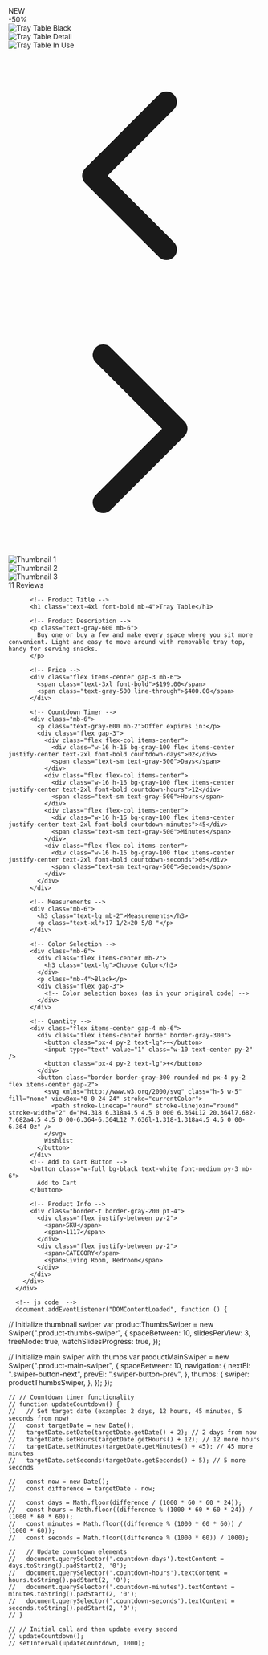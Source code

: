 <div class=" mx-auto  py-8 flex flex-col md:flex-row gap-8">
        <!-- Left Column: Product Images -->
        <div class="w-full md:w-1/2">
          <!-- Main Product Image Slider -->
          <div class="relative bg-gray-100 mb-4">
            <!-- "NEW" Badge -->
            <div class="absolute top-4 left-4 z-10 bg-white text-black font-bold py-1 px-3 rounded">
              NEW
            </div>
            <!-- Sale Badge -->
            <div class="absolute top-16 left-4 z-10 bg-emerald-500 text-white font-bold py-1 px-3 rounded">
              -50%
            </div>
            <!-- Main Image Swiper -->
            <div class="swiper product-main-swiper w-full h-[500px]">
              <div class="swiper-wrapper">
                <div class="swiper-slide bg-gray-100 flex items-center justify-center">
                  <img src="./images/table-product.png" class="object-contain max-h-full" alt="Tray Table Black" />
                </div>
                <div class="swiper-slide bg-gray-100">
                  <img src="tray-table-detail.jpg" class="object-contain max-h-full" alt="Tray Table Detail" />
                </div>
                <div class="swiper-slide bg-gray-100">
                  <img src="tray-table-usage.jpg" class="object-contain max-h-full" alt="Tray Table In Use" />
                </div>
              </div>
              <!-- Navigation Arrows -->
              <div class="absolute left-2 top-1/2 transform -translate-y-1/2 w-8 h-8 flex items-center justify-center bg-white rounded-full shadow-md z-10 cursor-pointer">
                <svg xmlns="http://www.w3.org/2000/svg" class="h-5 w-5" fill="none" viewBox="0 0 24 24" stroke="currentColor">
                  <path stroke-linecap="round" stroke-linejoin="round" stroke-width="2" d="M15 19l-7-7 7-7" />
                </svg>
              </div>
              <div class="absolute right-2 top-1/2 transform -translate-y-1/2 w-8 h-8 flex items-center justify-center bg-white rounded-full shadow-md z-10 cursor-pointer">
                <svg xmlns="http://www.w3.org/2000/svg" class="h-5 w-5" fill="none" viewBox="0 0 24 24" stroke="currentColor">
                  <path stroke-linecap="round" stroke-linejoin="round" stroke-width="2" d="M9 5l7 7-7 7" />
                </svg>
              </div>
            </div>
          </div>
          <!-- Thumbnails -->
          <div class="swiper product-thumbs-swiper w-full h-24">
            <div class="swiper-wrapper">
              <div class="swiper-slide border border-gray-200">
                <img src="./images/img-1-table.png" class="object-cover w-full h-full" alt="Thumbnail 1" />
              </div>
              <div class="swiper-slide border border-gray-200">
                <img src="./images/Paste Image.png" class="object-cover w-full h-full" alt="Thumbnail 2" />
              </div>
              <div class="swiper-slide border border-gray-200">
                <img src="./images/table-thumb-img.png" class="object-cover w-full h-full" alt="Thumbnail 3" />
              </div>
            </div>
          </div>
        </div>
        <!-- Right Column: Product Details -->
        <div class="w-full md:w-1/2">
          <!-- Rating -->
          <div class="flex items-center gap-2 mb-2">
            <div class="flex text-yellow-400">
              <!-- Star Icons here (as in your original code) -->
            </div>
            <span class="text-gray-600">11 Reviews</span>
          </div>
          
          <!-- Product Title -->
          <h1 class="text-4xl font-bold mb-4">Tray Table</h1>
          
          <!-- Product Description -->
          <p class="text-gray-600 mb-6">
            Buy one or buy a few and make every space where you sit more convenient. Light and easy to move around with removable tray top, handy for serving snacks.
          </p>
          
          <!-- Price -->
          <div class="flex items-center gap-3 mb-6">
            <span class="text-3xl font-bold">$199.00</span>
            <span class="text-gray-500 line-through">$400.00</span>
          </div>
          
          <!-- Countdown Timer -->
          <div class="mb-6">
            <p class="text-gray-600 mb-2">Offer expires in:</p>
            <div class="flex gap-3">
              <div class="flex flex-col items-center">
                <div class="w-16 h-16 bg-gray-100 flex items-center justify-center text-2xl font-bold countdown-days">02</div>
                <span class="text-sm text-gray-500">Days</span>
              </div>
              <div class="flex flex-col items-center">
                <div class="w-16 h-16 bg-gray-100 flex items-center justify-center text-2xl font-bold countdown-hours">12</div>
                <span class="text-sm text-gray-500">Hours</span>
              </div>
              <div class="flex flex-col items-center">
                <div class="w-16 h-16 bg-gray-100 flex items-center justify-center text-2xl font-bold countdown-minutes">45</div>
                <span class="text-sm text-gray-500">Minutes</span>
              </div>
              <div class="flex flex-col items-center">
                <div class="w-16 h-16 bg-gray-100 flex items-center justify-center text-2xl font-bold countdown-seconds">05</div>
                <span class="text-sm text-gray-500">Seconds</span>
              </div>
            </div>
          </div>
    
          <!-- Measurements -->
          <div class="mb-6">
            <h3 class="text-lg mb-2">Measurements</h3>
            <p class="text-xl">17 1/2×20 5/8 "</p>
          </div>
          
          <!-- Color Selection -->
          <div class="mb-6">
            <div class="flex items-center mb-2">
              <h3 class="text-lg">Choose Color</h3>
            </div>
            <p class="mb-4">Black</p>
            <div class="flex gap-3">
              <!-- Color selection boxes (as in your original code) -->
            </div>
          </div>
    
          <!-- Quantity -->
          <div class="flex items-center gap-4 mb-6">
            <div class="flex items-center border border-gray-300">
              <button class="px-4 py-2 text-lg">−</button>
              <input type="text" value="1" class="w-10 text-center py-2" />
              <button class="px-4 py-2 text-lg">+</button>
            </div>
            <button class="border border-gray-300 rounded-md px-4 py-2 flex items-center gap-2">
              <svg xmlns="http://www.w3.org/2000/svg" class="h-5 w-5" fill="none" viewBox="0 0 24 24" stroke="currentColor">
                <path stroke-linecap="round" stroke-linejoin="round" stroke-width="2" d="M4.318 6.318a4.5 4.5 0 000 6.364L12 20.364l7.682-7.682a4.5 4.5 0 00-6.364-6.364L12 7.636l-1.318-1.318a4.5 4.5 0 00-6.364 0z" />
              </svg>
              Wishlist
            </button>
          </div>
          <!-- Add to Cart Button -->
          <button class="w-full bg-black text-white font-medium py-3 mb-6">
            Add to Cart
          </button>
          
          <!-- Product Info -->
          <div class="border-t border-gray-200 pt-4">
            <div class="flex justify-between py-2">
              <span>SKU</span>
              <span>1117</span>
            </div>
            <div class="flex justify-between py-2">
              <span>CATEGORY</span>
              <span>Living Room, Bedroom</span>
            </div>
          </div>
        </div>
      </div>

      <!-- js code  -->
      document.addEventListener("DOMContentLoaded", function () {
  // Initialize thumbnail swiper
  var productThumbsSwiper = new Swiper(".product-thumbs-swiper", {
      spaceBetween: 10,
      slidesPerView: 3,
      freeMode: true,
      watchSlidesProgress: true,
  });

  // Initialize main swiper with thumbs
  var productMainSwiper = new Swiper(".product-main-swiper", {
      spaceBetween: 10,
      navigation: {
          nextEl: ".swiper-button-next",
          prevEl: ".swiper-button-prev",
      },
      thumbs: {
          swiper: productThumbsSwiper,
      },
  });
});
  
    // // Countdown timer functionality
    // function updateCountdown() {
    //   // Set target date (example: 2 days, 12 hours, 45 minutes, 5 seconds from now)
    //   const targetDate = new Date();
    //   targetDate.setDate(targetDate.getDate() + 2); // 2 days from now
    //   targetDate.setHours(targetDate.getHours() + 12); // 12 more hours
    //   targetDate.setMinutes(targetDate.getMinutes() + 45); // 45 more minutes
    //   targetDate.setSeconds(targetDate.getSeconds() + 5); // 5 more seconds
  
    //   const now = new Date();
    //   const difference = targetDate - now;
  
    //   const days = Math.floor(difference / (1000 * 60 * 60 * 24));
    //   const hours = Math.floor((difference % (1000 * 60 * 60 * 24)) / (1000 * 60 * 60));
    //   const minutes = Math.floor((difference % (1000 * 60 * 60)) / (1000 * 60));
    //   const seconds = Math.floor((difference % (1000 * 60)) / 1000);
  
    //   // Update countdown elements
    //   document.querySelector('.countdown-days').textContent = days.toString().padStart(2, '0');
    //   document.querySelector('.countdown-hours').textContent = hours.toString().padStart(2, '0');
    //   document.querySelector('.countdown-minutes').textContent = minutes.toString().padStart(2, '0');
    //   document.querySelector('.countdown-seconds').textContent = seconds.toString().padStart(2, '0');
    // }
  
    // // Initial call and then update every second
    // updateCountdown();
    // setInterval(updateCountdown, 1000);

  



